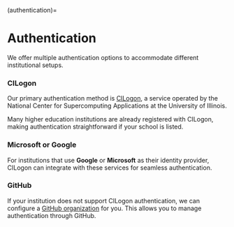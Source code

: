 (authentication)=
# Authentication  

We offer multiple authentication options to accommodate different institutional setups.  

### CILogon  
Our primary authentication method is [CILogon](https://www.cilogon.org/faq), a service operated by the National Center for Supercomputing Applications at the University of Illinois.  

Many higher education institutions are already registered with CILogon, making authentication straightforward if your school is listed.  

### Microsoft or Google  
For institutions that use **Google** or **Microsoft** as their identity provider, CILogon can integrate with these services for seamless authentication.  

### GitHub  
If your institution does not support CILogon authentication, we can configure a [GitHub organization](https://docs.github.com/en/organizations/collaborating-with-groups-in-organizations/about-organizations) for you. This allows you to manage authentication through GitHub.  
